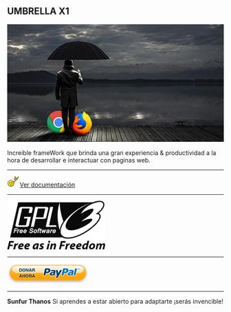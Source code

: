 ## UMBRELLA X1

<img src="doc/src/umbrella.jpg">

Increible frameWork que brinda una gran experiencia & productividad a la hora de desarrollar e interactuar con paginas web.

---

<img src="doc/src/doc.gif">[Ver documentación](doc/index.html)

---

[<img src="doc/src/gpl3.png">](http://www.gnu.org/licenses)

---

[<img src="doc\src\donar.jpg">](https://www.paypal.me/SunfurThanos)

---

**Sunfur Thanos** Si aprendes a estar abierto para adaptarte ¡serás invencible!
